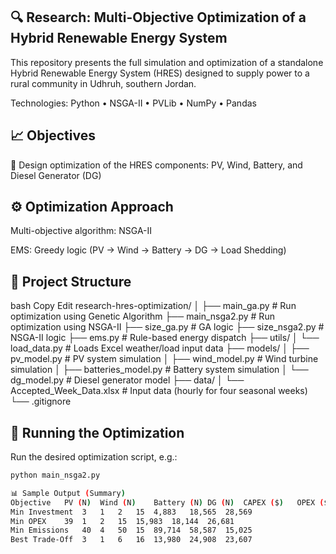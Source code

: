 ## 🔍 Research: Multi-Objective Optimization of a Hybrid Renewable Energy System
This repository presents the full simulation and optimization of a standalone Hybrid Renewable Energy System (HRES) designed to supply power to a rural community in Udhruh, southern Jordan.

Technologies: Python • NSGA-II • PVLib • NumPy • Pandas

## 📈 Objectives
🔧 Design optimization of the HRES components: PV, Wind, Battery, and Diesel Generator (DG)

## ⚙️ Optimization Approach
Multi-objective algorithm: NSGA-II

EMS: Greedy logic (PV → Wind → Battery → DG → Load Shedding)

## 📁 Project Structure
bash
Copy
Edit
research-hres-optimization/
│
├── main_ga.py              # Run optimization using Genetic Algorithm
├── main_nsga2.py           # Run optimization using NSGA-II
├── size_ga.py              # GA logic
├── size_nsga2.py           # NSGA-II logic
├── ems.py                  # Rule-based energy dispatch
├── utils/
│   └── load_data.py        # Loads Excel weather/load input data
├── models/
│   ├── pv_model.py         # PV system simulation
│   ├── wind_model.py       # Wind turbine simulation
│   ├── batteries_model.py  # Battery system simulation
│   └── dg_model.py         # Diesel generator model
├── data/
│   └── Accepted_Week_Data.xlsx  # Input data (hourly for four seasonal weeks)
└── .gitignore

## 🚀 Running the Optimization

Run the desired optimization script, e.g.:

```bash
python main_nsga2.py

📊 Sample Output (Summary)
Objective	PV (N)	Wind (N)	Battery (N)	DG (N)	CAPEX ($)	OPEX ($/yr)	CO₂ (kg/yr)
Min Investment	3	1	2	15	4,883	18,565	28,569
Min OPEX	39	1	2	15	15,983	18,144	26,681
Min Emissions	40	4	50	15	89,714	58,587	15,025
Best Trade-Off	3	1	6	16	13,980	24,908	23,607
